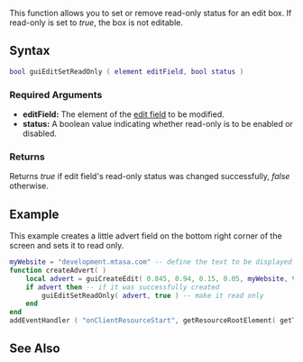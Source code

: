 This function allows you to set or remove read-only status for an edit box. If read-only is set to *true*, the box is not editable.

Syntax
------

``` lua
bool guiEditSetReadOnly ( element editField, bool status )
```

### Required Arguments

-   **editField:** The element of the [edit field](/docs/Element/GUI/Edit_field.md "wikilink") to be modified.
-   **status:** A boolean value indicating whether read-only is to be enabled or disabled.

### Returns

Returns *true* if edit field's read-only status was changed successfully, *false* otherwise.

Example
-------

This example creates a little advert field on the bottom right corner of the screen and sets it to read only.

``` lua
myWebsite = "development.mtasa.com" -- define the text to be displayed in advert field
function createAdvert( )
    local advert = guiCreateEdit( 0.845, 0.94, 0.15, 0.05, myWebsite, true ) -- create edit field for the advert
    if advert then -- if it was successfully created
        guiEditSetReadOnly( advert, true ) -- make it read only
    end
end
addEventHandler ( "onClientResourceStart", getResourceRootElement( getThisResource() ), createAdvert )
```

See Also
--------
